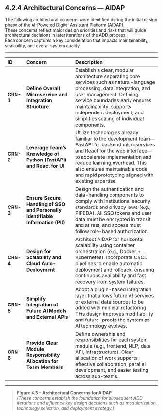 ## 4.2.4 Architectural Concerns — AIDAP

The following architectural concerns were identified during the initial design phase of the AI-Powered Digital Assistant Platform (AIDAP).  
These concerns reflect major design priorities and risks that will guide architectural decisions in later iterations of the ADD process.  
Each concern captures a key consideration that impacts maintainability, scalability, and overall system quality.

---

| **ID** | **Concern** | **Description** |
|:-------|:-------------|:----------------|
| **CRN-1** | **Define Overall Microservice and Integration Structure** | Establish a clear, modular architecture separating core services such as natural-language processing, data integration, and user management. Defining service boundaries early ensures maintainability, supports independent deployment, and simplifies scaling of individual components. |
| **CRN-2** | **Leverage Team’s Knowledge of Python (FastAPI) and React for UI** | Utilize technologies already familiar to the development team—FastAPI for backend microservices and React for the web interface—to accelerate implementation and reduce learning overhead. This also ensures maintainable code and rapid prototyping aligned with existing expertise. |
| **CRN-3** | **Ensure Secure Handling of SSO and Personally Identifiable Information (PII)** | Design the authentication and data-handling components to comply with institutional security standards and privacy laws (e.g., PIPEDA). All SSO tokens and user data must be encrypted in transit and at rest, and access must follow role-based authorization. |
| **CRN-4** | **Design for Scalability and Cloud Auto-Deployment** | Architect AIDAP for horizontal scalability using container orchestration (e.g., Docker + Kubernetes). Incorporate CI/CD pipelines to enable automatic deployment and rollback, ensuring continuous availability and fast recovery from system failures. |
| **CRN-5** | **Simplify Integration of Future AI Models and External APIs** | Adopt a plugin-based integration layer that allows future AI services or external data sources to be added with minimal refactoring. This design improves modifiability and future-proofs the system as AI technology evolves. |
| **CRN-6** | **Provide Clear Module Responsibility Allocation for Team Members** | Define ownership and responsibilities for each system module (e.g., frontend, NLP, data API, infrastructure). Clear allocation of work supports effective collaboration, parallel development, and easier testing across sub-teams. |

---

> **Figure 4.3 – Architectural Concerns for AIDAP**  
> *(These concerns establish the foundation for subsequent ADD iterations and influence key design decisions such as modularization, technology selection, and deployment strategy.)*
